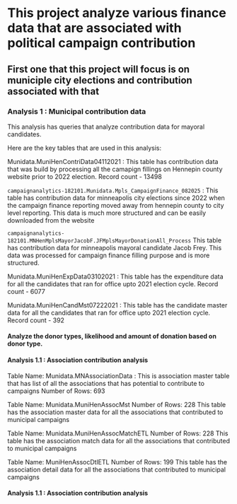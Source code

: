 # This project analyze various finance data that are associated with political campaign contribution

## First one that this project will focus is on municiple city elections and contribution associated with that


### Analysis 1 : Municipal contribution data
This analysis has queries that analyze contribution data for mayoral candidates.

Here are the key tables that are used in this analysis:

Munidata.MuniHenContriData04112021 : 
This table has contribution data that was build by processing all the camapign fillings on Hennepin county website prior to 2022 election.
Record count - 13498

`campaignanalytics-182101.Munidata.Mpls_CampaignFinance_082025` : 
This table has contribution data for minneapolis city elections since 2022 when the campaign finance reporting moved away from hennepin county to city level reporting. This data is much more structured and can be easily downloaded from the website


`campaignanalytics-182101.MNHenMplsMayorJacobF.JFMplsMayorDonationAll_Process`
This table has contribution data for minneapolis mayoral candidate Jacob Frey. This data was processed for campaign finance filling purpose and is more structured.


Munidata.MuniHenExpData03102021 :
This table has the expenditure data for all the candidates that ran for office upto 2021 election cycle.
Record count - 6077

Munidata.MuniHenCandMst07222021 :
This table has the candidate master data for all the candidates that ran for office upto 2021 election cycle.
Record count - 392

#### Analyze the donor types, likelihood and amount of donation based on donor type. 

#### Analysis 1.1 : Association contribution analysis

Table Name: Munidata.MNAssociationData :
This is association master table that has list of all the associations that has potential to contribute to campaigns 
Number of Rows: 693

Table Name: Munidata.MuniHenAssocMst
Number of Rows: 228
This table has the association master data for all the associations that contributed to municipal campaigns

Table Name: Munidata.MuniHenAssocMatchETL
Number of Rows: 228
This table has the association match data for all the associations that contributed to municipal campaigns

Table Name: MuniHenAssocDtlETL
Number of Rows: 199
This table has the association detail data for all the associations that contributed to municipal campaigns


#### Analysis 1.1 : Association contribution analysis

